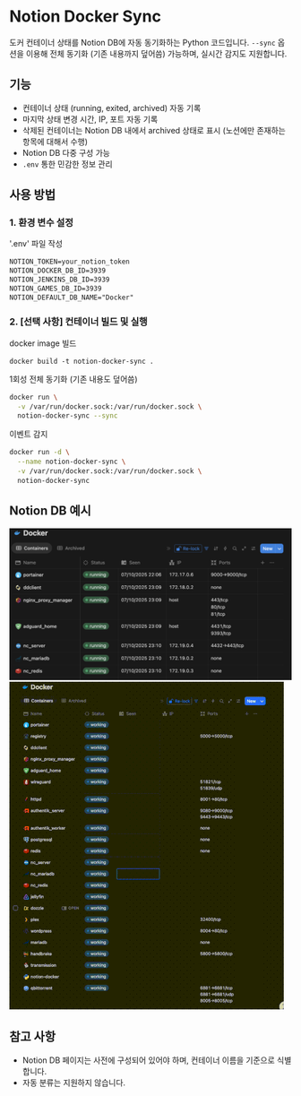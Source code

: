 # Notion Docker Sync

도커 컨테이너 상태를 Notion DB에 자동 동기화하는 Python 코드입니다.
`--sync` 옵션을 이용해 전체 동기화 (기존 내용까지 덮어씀) 가능하며, 실시간 감지도 지원합니다.

## 기능
- 컨테이너 상태 (running, exited, archived) 자동 기록
- 마지막 상태 변경 시간, IP, 포트 자동 기록
- 삭제된 컨테이너는 Notion DB 내에서 archived 상태로 표시 (노션에만 존재하는 항목에 대해서 수행)
- Notion DB 다중 구성 가능
- `.env` 통한 민감한 정보 관리

## 사용 방법

### 1. 환경 변수 설정

'.env' 파일 작성

```env
NOTION_TOKEN=your_notion_token
NOTION_DOCKER_DB_ID=3939
NOTION_JENKINS_DB_ID=3939
NOTION_GAMES_DB_ID=3939
NOTION_DEFAULT_DB_NAME="Docker"
```

### 2. [선택 사항] 컨테이너 빌드 및 실행

docker image 빌드
```
docker build -t notion-docker-sync .
```

1회성 전체 동기화 (기존 내용도 덮어씀)
```bash
docker run \
  -v /var/run/docker.sock:/var/run/docker.sock \
  notion-docker-sync --sync
```

이벤트 감지
```bash
docker run -d \
  --name notion-docker-sync \
  -v /var/run/docker.sock:/var/run/docker.sock \
  notion-docker-sync
```

## Notion DB 예시
![Notion DB](./image/notion_page.png)
![Notion DB Sync](./image/notion_page_sync.gif)

## 참고 사항
- Notion DB 페이지는 사전에 구성되어 있어야 하며, 컨테이너 이름을 기준으로 식별합니다.
- 자동 분류는 지원하지 않습니다.